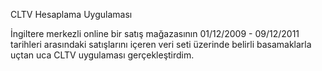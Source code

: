 CLTV Hesaplama Uygulaması

İngiltere merkezli online bir satış mağazasının 01/12/2009 - 09/12/2011 tarihleri arasındaki satışlarını içeren veri seti üzerinde belirli basamaklarla uçtan uca CLTV uygulaması gerçekleştirdim.
